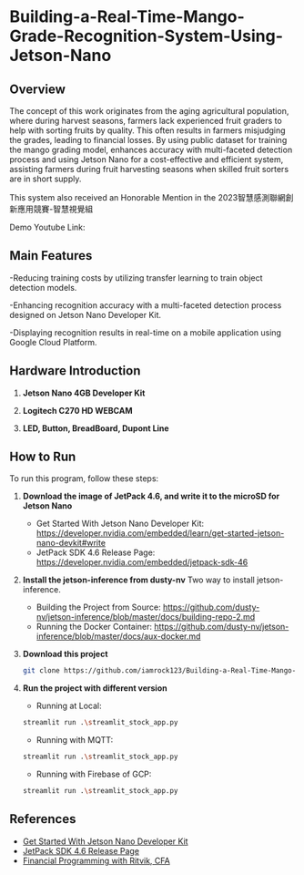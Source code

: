 # Building-a-Real-Time-Mango-Grade-Recognition-System-Using-Jetson-Nano
## Overview

The concept of this work originates from the aging agricultural population, where during harvest seasons, farmers lack experienced fruit graders to help with sorting fruits by quality. This often results in farmers misjudging the grades, leading to financial losses. By using public dataset for training the mango grading model, enhances accuracy with multi-faceted detection process and using Jetson Nano for a cost-effective and efficient system, assisting farmers during fruit harvesting seasons when skilled fruit sorters are in short supply.

This system also received an Honorable Mention in the 2023智慧感測聯網創新應用競賽-智慧視覺組

Demo Youtube Link: 

## Main Features

-Reducing training costs by utilizing transfer learning to train object detection models.

-Enhancing recognition accuracy with a multi-faceted detection process designed on Jetson Nano Developer Kit.

-Displaying recognition results in real-time on a mobile application using Google Cloud Platform.

## Hardware Introduction

1. **Jetson Nano 4GB Developer Kit**

2. **Logitech C270 HD WEBCAM**

3. **LED, Button, BreadBoard, Dupont Line**

## How to Run

To run this program, follow these steps:

1. **Download the image of JetPack 4.6, and write it to the microSD for Jetson Nano**
    - Get Started With Jetson Nano Developer Kit: https://developer.nvidia.com/embedded/learn/get-started-jetson-nano-devkit#write
    - JetPack SDK 4.6 Release Page: https://developer.nvidia.com/embedded/jetpack-sdk-46

3. **Install the jetson-inference from dusty-nv**
   Two way to install jetson-inference.
    - Building the Project from Source: https://github.com/dusty-nv/jetson-inference/blob/master/docs/building-repo-2.md
    - Running the Docker Container: https://github.com/dusty-nv/jetson-inference/blob/master/docs/aux-docker.md
      
4. **Download this project**
    ```sh
   git clone https://github.com/iamrock123/Building-a-Real-Time-Mango-Grade-Recognition-System-Using-Jetson-Nano.git
    ```

5. **Run the project with different version**
    - Running at Local: 
    ```sh
    streamlit run .\streamlit_stock_app.py
    ```
    - Running with MQTT: 
    ```sh
    streamlit run .\streamlit_stock_app.py
    ```
    - Running with Firebase of GCP: 
    ```sh
    streamlit run .\streamlit_stock_app.py
    ```


## References

- [Get Started With Jetson Nano Developer Kit](https://developer.nvidia.com/embedded/learn/get-started-jetson-nano-devkit#intro)
- [JetPack SDK 4.6 Release Page](https://developer.nvidia.com/embedded/jetpack-sdk-46)
- [Financial Programming with Ritvik, CFA](https://www.youtube.com/watch?v=fdFfpEtv5BU&t=289s&ab_channel=FinancialProgrammingwithRitvik%2CCFA)
